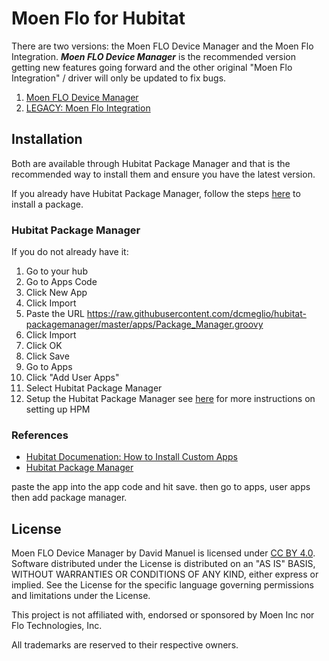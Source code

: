 # Moen Flo for Hubitat
There are two versions: the Moen FLO Device Manager and the Moen Flo Integration. ***Moen FLO Device Manager*** is the recommended version getting new features going forward and the other original "Moen Flo Integration" / driver will only be updated to fix bugs. 

1. [Moen FLO Device Manager](https://github.com/dacmanj/hubitat/tree/main/MoenFloManager)
2. [LEGACY: Moen Flo Integration](https://github.com/dacmanj/hubitat/tree/main/MoenFloStandalone)

## Installation
Both are available through Hubitat Package Manager and that is the recommended way to install them and ensure you have the latest version.

If you already have Hubitat Package Manager, follow the steps [here](https://github.com/dcmeglio/hubitat-packagemanager#installing-a-package) to install a package. 

### Hubitat Package Manager
If you do not already have it:

1. Go to your hub 
2. Go to Apps Code
3. Click New App
4. Click Import
5. Paste the URL https://raw.githubusercontent.com/dcmeglio/hubitat-packagemanager/master/apps/Package_Manager.groovy
6. Click Import
7. Click OK
8. Click Save
9. Go to Apps
10. Click "Add User Apps"
11. Select Hubitat Package Manager
12. Setup the Hubitat Package Manager see [here](https://github.com/dcmeglio/hubitat-packagemanager) for more instructions on setting up HPM

### References
* [Hubitat Documenation: How to Install Custom Apps](https://docs.hubitat.com/index.php?title=How_to_Install_Custom_Apps)
* [Hubitat Package Manager](https://github.com/dcmeglio/hubitat-packagemanager)

paste the app into the app code and hit save. then go to apps, user apps then add package manager. 
## License
Moen FLO Device Manager by David Manuel is licensed under [CC BY 4.0](https://creativecommons.org/licenses/by/4.0).
Software distributed under the License is distributed on an "AS IS" BASIS, WITHOUT WARRANTIES OR CONDITIONS OF ANY KIND, either express or implied. See the License for the specific language governing permissions and limitations under the License.

This project is not affiliated with, endorsed or sponsored by Moen Inc nor Flo Technologies, Inc. 

All trademarks are reserved to their respective owners.